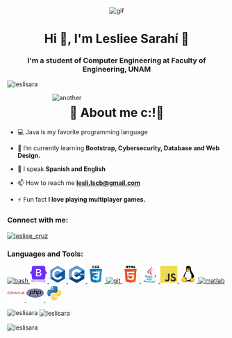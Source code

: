 <p align="center">
    <img alt="gif" width="500px" src="https://64.media.tumblr.com/e70a66b98cc7bd65035803708f031b04/bb73aea6483eb7f0-84/s500x750/92afa935c1d16a4d4e54d6b25d5a72d467ba1396.gif"</img>
</p>
<h1 align="center">Hi 👋, I'm Lesliee Sarahí 🌸</h1>
<h3 align="center">I'm a student of Computer Engineering at Faculty of Engineering, UNAM</h3>

<p align="left"> <img src="https://komarev.com/ghpvc/?username=leslisara&label=Profile%20views&color=0e75b6&style=flat" alt="leslisara" /> </p>

<img align="right" alt="another" width="400" src="https://media.tenor.com/R7JF4cuIjogAAAAi/spongebob-spongebob-meme.gif"></img>

<h1 align="center">🌸 About me c:!🌸</h1>

- 💻 Java is my favorite programming language

- 🌱 I’m currently learning **Bootstrap, Cybersecurity, Database and Web Design.**

- 💬 I speak **Spanish and English**

- 📫 How to reach me **lesli.lscb@gmail.com**

- ⚡ Fun fact **I love playing multiplayer games.**

<h3 align="left">Connect with me:</h3>
<p align="left">
<a href="https://instagram.com/lessaara" target="blank"><img align="center" src="https://raw.githubusercontent.com/rahuldkjain/github-profile-readme-generator/master/src/images/icons/Social/instagram.svg" alt="lesliee_cruz" height="30" width="40" /></a>
</p>

<h3 align="left">Languages and Tools:</h3>
<p align="left"> <a href="https://www.gnu.org/software/bash/" target="_blank" rel="noreferrer"> <img src="https://www.vectorlogo.zone/logos/gnu_bash/gnu_bash-icon.svg" alt="bash" width="40" height="40"/> </a> <a href="https://getbootstrap.com" target="_blank" rel="noreferrer"> <img src="https://raw.githubusercontent.com/devicons/devicon/master/icons/bootstrap/bootstrap-plain-wordmark.svg" alt="bootstrap" width="40" height="40"/> </a> <a href="https://www.cprogramming.com/" target="_blank" rel="noreferrer"> <img src="https://raw.githubusercontent.com/devicons/devicon/master/icons/c/c-original.svg" alt="c" width="40" height="40"/> </a> <a href="https://www.w3schools.com/cpp/" target="_blank" rel="noreferrer"> <img src="https://raw.githubusercontent.com/devicons/devicon/master/icons/cplusplus/cplusplus-original.svg" alt="cplusplus" width="40" height="40"/> </a> <a href="https://www.w3schools.com/css/" target="_blank" rel="noreferrer"> <img src="https://raw.githubusercontent.com/devicons/devicon/master/icons/css3/css3-original-wordmark.svg" alt="css3" width="40" height="40"/> </a> <a href="https://git-scm.com/" target="_blank" rel="noreferrer"> <img src="https://www.vectorlogo.zone/logos/git-scm/git-scm-icon.svg" alt="git" width="40" height="40"/> </a> <a href="https://www.w3.org/html/" target="_blank" rel="noreferrer"> <img src="https://raw.githubusercontent.com/devicons/devicon/master/icons/html5/html5-original-wordmark.svg" alt="html5" width="40" height="40"/> </a> <a href="https://www.java.com" target="_blank" rel="noreferrer"> <img src="https://raw.githubusercontent.com/devicons/devicon/master/icons/java/java-original.svg" alt="java" width="40" height="40"/> </a> <a href="https://developer.mozilla.org/en-US/docs/Web/JavaScript" target="_blank" rel="noreferrer"> <img src="https://raw.githubusercontent.com/devicons/devicon/master/icons/javascript/javascript-original.svg" alt="javascript" width="40" height="40"/> </a> <a href="https://www.linux.org/" target="_blank" rel="noreferrer"> <img src="https://raw.githubusercontent.com/devicons/devicon/master/icons/linux/linux-original.svg" alt="linux" width="40" height="40"/> </a> <a href="https://www.mathworks.com/" target="_blank" rel="noreferrer"> <img src="https://upload.wikimedia.org/wikipedia/commons/2/21/Matlab_Logo.png" alt="matlab" width="40" height="40"/> </a> <a href="https://www.oracle.com/" target="_blank" rel="noreferrer"> <img src="https://raw.githubusercontent.com/devicons/devicon/master/icons/oracle/oracle-original.svg" alt="oracle" width="40" height="40"/> </a> <a href="https://www.php.net" target="_blank" rel="noreferrer"> <img src="https://raw.githubusercontent.com/devicons/devicon/master/icons/php/php-original.svg" alt="php" width="40" height="40"/> </a> <a href="https://www.python.org" target="_blank" rel="noreferrer"> <img src="https://raw.githubusercontent.com/devicons/devicon/master/icons/python/python-original.svg" alt="python" width="40" height="40"/> </a> </p>

<p><img align="left" src="https://github-readme-stats.vercel.app/api/top-langs?username=leslisara&show_icons=true&locale=en&layout=compact" alt="leslisara" /></p>

<p>&nbsp;<img align="center" src="https://github-readme-stats.vercel.app/api?username=leslisara&show_icons=true&locale=en" alt="leslisara" /></p>

<p><img align="center" src="https://github-readme-streak-stats.herokuapp.com/?user=leslisara&" alt="leslisara" /></p>
